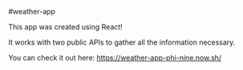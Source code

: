 #weather-app

This app was created using React!

It works with two public APIs to gather all the information necessary.

You can check it out here: https://weather-app-phi-nine.now.sh/
